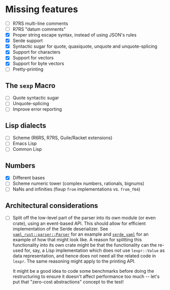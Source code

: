# Missing features

- [ ] R7RS multi-line comments
- [ ] R7RS "datum comments"
- [X] Proper string escape syntax, instead of using JSON's rules
- [X] Serde support
- [X] Syntactic sugar for quote, quasiquote, unquote and unquote-splicing
- [X] Support for characters
- [X] Support for vectors
- [X] Support for byte vectors
- [ ] Pretty-printing

## The `sexp` Macro

- [ ] Quote syntactic sugar
- [ ] Unquote-splicing
- [ ] Improve error reporting

## Lisp dialects

- [ ] Scheme (R6RS, R7RS, Guile/Racket extensions)
- [ ] Emacs Lisp
- [ ] Common Lisp

## Numbers

- [X] Different bases
- [ ] Scheme numeric tower (complex numbers, rationals, bignums)
- [ ] NaNs and infinities (fixup `from` implementations vs. `from_f64`)

## Architectural considerations

- [ ] Split off the low-level part of the parser into its own module
  (or even crate), using an event-based API. This should allow for
  efficient implementation of the Serde deserializer. See
  [`yaml_rust::parser::Parser`] for an example and [`serde_yaml`] for
  an example of how that might look like. A reason for splitting this
  functionality into its own crate might be that the functionality can
  the re-used for, say, a Lisp implementation which does not use
  `lexpr::Value` as data representation, and hence does not need all
  the related code in `lexpr`. The same reasoning might apply to the
  printing API.

  It might be a good idea to code some benchmarks before doing the
  restructuring to ensure it doesn't affect performance too much --
  let's put that "zero-cost abstractions" concept to the test!

  [`yaml_rust::parser::Parser`]: https://docs.rs/yaml-rust/*/yaml_rust/parser/struct.Parser.html
  [`serde_yaml`]: https://github.com/dtolnay/serde-yaml/blob/master/src/de.rs
